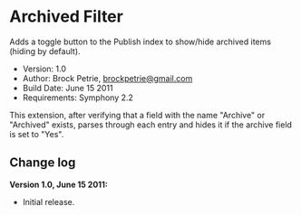 # Archived Filter

Adds a toggle button to the Publish index to show/hide archived items (hiding by default).

- Version: 1.0
- Author: Brock Petrie, brockpetrie@gmail.com
- Build Date: June 15 2011
- Requirements: Symphony 2.2

This extension, after verifying that a field with the name "Archive" or "Archived" exists, parses through each entry and hides it if the archive field is set to "Yes".

## Change log

**Version 1.0, June 15 2011:**

- Initial release.
